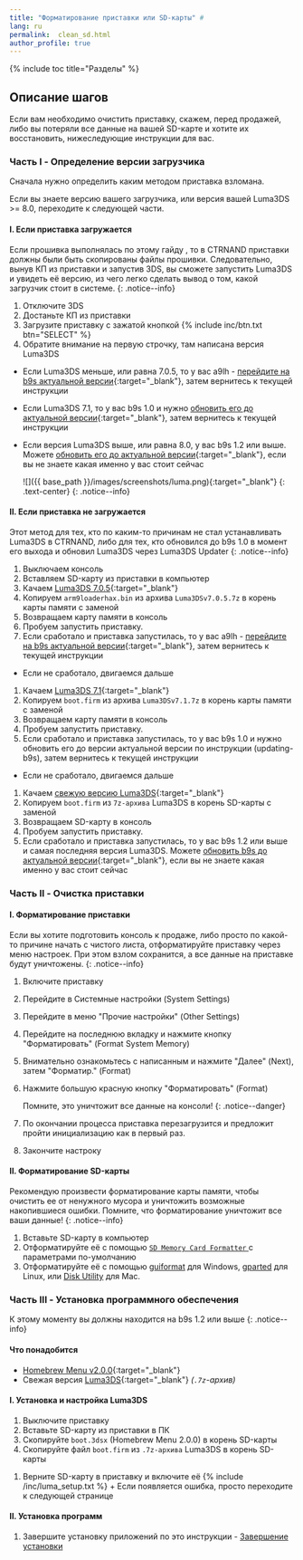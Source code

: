 ```yaml
---
title: "Форматирование приставки или SD-карты" #
lang: ru
permalink:  clean_sd.html
author_profile: true
---
```

{% include toc title="Разделы" %}

## Описание шагов
Если вам необходимо очистить приставку, скажем, перед продажей, либо вы потеряли все данные на вашей SD-карте и хотите их восстановить, нижеследующие инструкции для вас. 

### Часть I - Определение версии загрузчика 
Сначала нужно определить каким методом приставка взломана. 

Если вы знаете версию вашего загрузчика, или версия вашей Luma3DS >= 8.0, переходите к следующей части.

#### I. Если приставка загружается

Если прошивка выполнялась по этому гайду , то в CTRNAND приставки должны были быть скопированы файлы прошивки. Следовательно, вынув КП из приставки и запустив 3DS, вы сможете запустить Luma3DS и увидеть её версию, из чего легко сделать вывод о том, какой загрузчик стоит в системе.
{: .notice--info}

1. Отключите 3DS
1. Достаньте КП из приставки
1. Загрузите приставку с зажатой кнопкой {% include inc/btn.txt btn="SELECT" %}
1. Обратите внимание на первую строчку, там написана версия Luma3DS
  + Если Luma3DS меньше, или равна 7.0.5, то у вас a9lh - [перейдите на b9s актуальной версии](a9lh-to-b9s){:target="_blank"}, затем вернитесь к текущей инструкции
  + Если Luma3DS 7.1, то у вас b9s 1.0 и нужно [обновить его до актуальной версии](updating-b9s){:target="_blank"}, затем вернитесь к текущей инструкции
  + Если версия Luma3DS выше, или равна 8.0, у вас b9s 1.2 или выше. Можете [обновить его до актуальной версии](updating-b9s){:target="_blank"}, если вы не знаете какая именно у вас стоит сейчас

    ![]({{ base_path }}/images/screenshots/luma.png){:target="_blank"}
	{: .text-center}
    {: .notice--info}

#### II. Если приставка не загружается

Этот метод для тех, кто по каким-то причинам не стал устанавливать Luma3DS в CTRNAND, либо для тех, кто обновился до b9s 1.0 в момент его выхода и обновил Luma3DS через Luma3DS Updater
{: .notice--info}

1. Выключаем консоль
1. Вставляем SD-карту из приставки в компьютер
1. Качаем [Luma3DS 7.0.5](https://github.com/AuroraWright/Luma3DS/releases/tag/v7.0.5){:target="_blank"}
1. Копируем `arm9loaderhax.bin` из архива `Luma3DSv7.0.5.7z` в корень карты памяти с заменой
1. Возвращаем карту памяти в консоль
1. Пробуем запустить приставку. 
1. Если сработало и приставка запустилась, то у вас a9lh - [перейдите на b9s актуальной версии](a9lh-to-b9s){:target="_blank"}, затем вернитесь к текущей инструкции
  + Если не сработало, двигаемся дальше
1. Качаем [Luma3DS 7.1](https://github.com/AuroraWright/Luma3DS/releases/tag/v7.1){:target="_blank"} 
1. Копируем `boot.firm` из архива `Luma3DSv7.1.7z` в корень карты памяти с заменой 
1. Возвращаем карту памяти в консоль 
1. Пробуем запустить приставку. 
1. Если сработало и приставка запустилась, то у вас b9s 1.0 и нужно обновить его до версии актуальной версии по инструкции (updating-b9s), затем вернитесь к текущей инструкции
  + Если не сработало, двигаемся дальше
1. Качаем [свежую версию Luma3DS](https://github.com/AuroraWright/Luma3DS/releases/latest){:target="_blank"}
1. Копируем `boot.firm` из `7z-архива` Luma3DS в корень SD-карты с заменой 
1. Возвращаем SD-карту в консоль 
1. Пробуем запустить приставку. 
1. Если сработало и приставка запустилась, то у вас b9s 1.2 или выше и самая последняя версия Luma3DS. Можете [обновить b9s до актуальной версии](updating-b9s){:target="_blank"}, если вы не знаете какая именно у вас стоит сейчас

### Часть II - Очистка приставки 

#### I. Форматирование приставки

Если вы хотите подготовить консоль к продаже, либо просто по какой-то причине начать с чистого листа, отформатируйте приставку через меню настроек. При этом взлом сохранится, а все данные на приставке будут уничтожены.
{: .notice--info}

1. Включите приставку
1. Перейдите в Системные настройки (System Settings)
1. Перейдите в меню "Прочие настройки" (Other Settings)
1. Перейдите на последнюю вкладку и нажмите кнопку "Форматировать" (Format System Memory)
1. Внимательно ознакомьтесь с написанным и нажмите "Далее" (Next), затем "Форматир." (Format)
1. Нажмите большую красную кнопку "Форматировать" (Format)

	Помните, это уничтожит все данные на консоли!
	{: .notice--danger}

1. По окончании процесса приставка перезагрузится и предложит пройти инициализацию как в первый раз.
1. Закончите настроку

#### II. Форматирование SD-карты

Рекомендую произвести форматирование карты памяти, чтобы очистить ее от ненужного мусора и уничтожить возможные накопившиеся ошибки. Помните, что форматирование уничтожит все ваши данные! 
{: .notice--info}

1. Вставьте SD-карту в компьютер
1. Отформатируйте её с помощью [`SD Memory Card Formatter`
](https://www.sdcard.org/downloads/formatter_4/eula_windows/SD_CardFormatter0500SetupEN.exe) с параметрами по-умолчанию
1. Отформатируйте её с помощью [guiformat](http://www.ridgecrop.demon.co.uk/index.htm?guiformat.htm) для Windows, [gparted](http://gparted.org/download.php) для Linux, или [Disk Utility](https://support.apple.com/en-gb/guide/disk-utility/format-a-disk-for-windows-computers-dskutl1010/mac) для Mac.    


### Часть III - Установка программного обеспечения 

К этому моменту вы должны находится на b9s 1.2 или выше
{: .notice--info}

#### Что понадобится

* [Homebrew Menu v2.0.0](https://github.com/fincs/new-hbmenu/releases/latest){:target="_blank"}
* Свежая версия [Luma3DS](https://github.com/AuroraWright/Luma3DS/releases/latest){:target="_blank"} *(`.7z`-архив)*
<!-- {% include /inc/files/ocs.txt %} -->

#### I. Установка и настройка Luma3DS

1. Выключите приставку
1. Вставьте SD-карту из приставки в ПК
1. Скопируйте `boot.3dsx` (Homebrew Menu 2.0.0) в корень SD-карты
1. Скопируйте файл `boot.firm` из `.7z-архива` Luma3DS в корень SD-карты
<!-- 1. Скопируйте `boot.3dsx` (OCS) в корень SD-карты -->
 1. Верните SD-карту в приставку и включите её
{% include /inc/luma_setup.txt %}
		+ Если появляется ошибка, просто переходите к следующей странице

#### II. Установка программ 

<!-- 1. Завершите установку приложений по это инструкции, начиная с **Части II** и следуя пунктам до конца страницы - [Завершение установки: запуск OCS](finalizing-setup) -->
1. Завершите установку приложений по это инструкции - [Завершение установки](finalizing-setup)